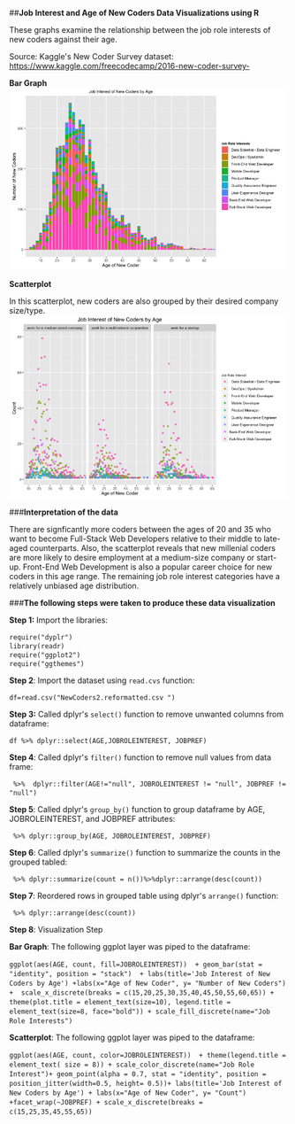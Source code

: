 ##**Job Interest and Age of New Coders Data Visualizations using R**

These graphs examine the relationship between the job role interests of new coders against their age. 

Source: Kaggle's New Coder Survey dataset:
https://www.kaggle.com/freecodecamp/2016-new-coder-survey- 


**Bar Graph**
![](barplot_jobroleinterest.png)


**Scatterplot**

In this scatterplot, new coders are also grouped by their desired company size/type. 
![](JobRoleInterest_Scatter.png )

###**Interpretation of the data** 

There are signficantly more coders between the ages of 20 and 35 who want to become Full-Stack Web Developers relative to their middle to late-aged counterparts. Also, the scatterplot reveals that new millenial coders are more likely to desire employment at a medium-size company or start-up. Front-End Web Development is also a popular career choice for new coders in this age range. The remaining job role interest categories have a relatively unbiased age distribution.


###**The following steps were taken to produce these data visualization**

**Step 1:** Import the libraries:

```{r message=FALSE, warning=FALSE, echo=FALSE}
require("dyplr")
library(readr)
require("ggplot2")
require("ggthemes") 

```
**Step 2**: Import the dataset using ```read.cvs``` function:
```{r message=FALSE, warning=FALSE}
df=read.csv("NewCoders2.reformatted.csv ")
```

**Step 3:** 
Called dplyr's ```select()``` function to remove unwanted columns from dataframe: 
```
df %>% dplyr::select(AGE,JOBROLEINTEREST, JOBPREF)
```

**Step 4**: Called dplyr's ```filter()``` function to remove null values from data frame:

```
 %>%  dplyr::filter(AGE!="null", JOBROLEINTEREST != "null", JOBPREF != "null")
```


**Step 5**: Called dplyr's ```group_by()``` function to group dataframe by AGE, JOBROLEINTEREST, and JOBPREF attributes:

```
 %>% dplyr::group_by(AGE, JOBROLEINTEREST, JOBPREF)
```

**Step 6**: Called dplyr's ```summarize()``` function to summarize the counts in the grouped tabled:
```
 %>% dplyr::summarize(count = n())%>%dplyr::arrange(desc(count))
```

**Step 7**: Reordered rows in grouped table using dplyr's ```arrange()``` function:
```
 %>% dplyr::arrange(desc(count))
```
**Step 8**: Visualization Step

**Bar Graph**: The following ggplot layer was piped to the dataframe:

```ggplot(aes(AGE, count, fill=JOBROLEINTEREST))  + geom_bar(stat = "identity", position = "stack")  + labs(title='Job Interest of New Coders by Age') +labs(x="Age of New Coder", y= "Number of New Coders") +  scale_x_discrete(breaks = c(15,20,25,30,35,40,45,50,55,60,65)) + theme(plot.title = element_text(size=10), legend.title = element_text(size=8, face="bold")) + scale_fill_discrete(name="Job Role Interests")```

**Scatterplot**: The following ggplot layer was piped to the dataframe:

```ggplot(aes(AGE, count, color=JOBROLEINTEREST))  + theme(legend.title = element_text( size = 8)) + scale_color_discrete(name="Job Role Interest")+ geom_point(alpha = 0.7, stat = "identity", position = position_jitter(width=0.5, height= 0.5))+ labs(title='Job Interest of New Coders by Age') + labs(x="Age of New Coder", y= "Count") +facet_wrap(~JOBPREF) + scale_x_discrete(breaks = c(15,25,35,45,55,65))```

